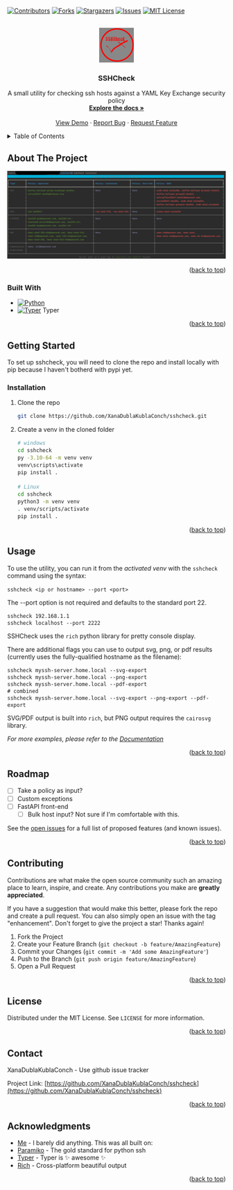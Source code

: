 <!-- Improved compatibility of back to top link: See: https://github.com/othneildrew/Best-README-Template/pull/73 -->
<a name="readme-top"></a>
<!--
*** Thanks for checking out the Best-README-Template. If you have a suggestion
*** that would make this better, please fork the repo and create a pull request
*** or simply open an issue with the tag "enhancement".
*** Don't forget to give the project a star!
*** Thanks again! Now go create something AMAZING! :D
-->



<!-- PROJECT SHIELDS -->
<!--
*** I'm using markdown "reference style" links for readability.
*** Reference links are enclosed in brackets [ ] instead of parentheses ( ).
*** See the bottom of this document for the declaration of the reference variables
*** for contributors-url, forks-url, etc. This is an optional, concise syntax you may use.
*** https://www.markdownguide.org/basic-syntax/#reference-style-links
-->
[![Contributors][contributors-shield]][contributors-url]
[![Forks][forks-shield]][forks-url]
[![Stargazers][stars-shield]][stars-url]
[![Issues][issues-shield]][issues-url]
[![MIT License][license-shield]][license-url]



<!-- PROJECT LOGO -->
<br />
<div align="center">
  <a href="https://github.com/XanaDublaKublaConch/sshcheck">
    <img src="images/logo.png" alt="Logo" width="80" height="80">
  </a>

<h3 align="center">SSHCheck</h3>

  <p align="center">
    A small utility for checking ssh hosts against a YAML Key Exchange security policy
    <br />
    <a href="https://github.com/XanaDublaKublaConch/sshcheck"><strong>Explore the docs »</strong></a>
    <br />
    <br />
    <a href="https://github.com/XanaDublaKublaConch/sshcheck">View Demo</a>
    ·
    <a href="https://github.com/XanaDublaKublaConch/sshcheck/issues">Report Bug</a>
    ·
    <a href="https://github.com/XanaDublaKublaConch/sshcheck/issues">Request Feature</a>
  </p>
</div>



<!-- TABLE OF CONTENTS -->
<details>
  <summary>Table of Contents</summary>
  <ol>
    <li>
      <a href="#about-the-project">About The Project</a>
      <ul>
        <li><a href="#built-with">Built With</a></li>
      </ul>
    </li>
    <li>
      <a href="#getting-started">Getting Started</a>
      <ul>
        <li><a href="#prerequisites">Prerequisites</a></li>
        <li><a href="#installation">Installation</a></li>
      </ul>
    </li>
    <li><a href="#usage">Usage</a></li>
    <li><a href="#roadmap">Roadmap</a></li>
    <li><a href="#contributing">Contributing</a></li>
    <li><a href="#license">License</a></li>
    <li><a href="#contact">Contact</a></li>
    <li><a href="#acknowledgments">Acknowledgments</a></li>
  </ol>
</details>



<!-- ABOUT THE PROJECT -->
## About The Project

[![SSHCheck Screen Shot][product-screenshot]](https://example.com)



<p align="right">(<a href="#readme-top">back to top</a>)</p>



### Built With

* [![Python][Python.org]][Python-url]
* [![Typer][Typer.tiangolo.com]][Typer-url] Typer

<p align="right">(<a href="#readme-top">back to top</a>)</p>



<!-- GETTING STARTED -->
## Getting Started

To set up sshcheck, you will need to clone the repo and install locally with pip because I haven't botherd with pypi yet.

### Installation

1. Clone the repo
   ```sh
   git clone https://github.com/XanaDublaKublaConch/sshcheck.git
   ```
2. Create a venv in the cloned folder
   ```sh
   # windows
   cd sshcheck
   py -3.10-64 -m venv venv
   venv\scripts\activate
   pip install .
   
   # Linux
   cd sshcheck
   python3 -m venv venv
   . venv/scripts/activate
   pip install .
   ```

<p align="right">(<a href="#readme-top">back to top</a>)</p>



<!-- USAGE EXAMPLES -->
## Usage

To use the utility, you can run it from the *activated venv* with the `sshcheck` command using the syntax:

`sshcheck <ip or hostname> --port <port>`

The --port option is not required and defaults to the standard port 22.

  ```shell
  sshcheck 192.168.1.1
  sshcheck localhost --port 2222
  ```

SSHCheck uses the `rich` python library for pretty console display.

There are additional flags you can use to output svg, png, or pdf results (currently uses the fully-qualified hostname 
as the filename):

  ```shell
  sshcheck myssh-server.home.local --svg-export
  sshcheck myssh-server.home.local --png-export
  sshcheck myssh-server.home.local --pdf-export
  # combined
  sshcheck myssh-server.home.local --svg-export --png-export --pdf-export
  ```

SVG/PDF output is built into `rich`, but PNG output requires the `cairosvg` library.

_For more examples, please refer to the [Documentation](https://example.com)_

<p align="right">(<a href="#readme-top">back to top</a>)</p>



<!-- ROADMAP -->
## Roadmap

- [ ] Take a policy as input?
- [ ] Custom exceptions
- [ ] FastAPI front-end
    - [ ] Bulk host input? Not sure if I'm comfortable with this.

See the [open issues](https://github.com/XanaDublaKublaConch/sshcheck/issues) for a full list of proposed features (and known issues).

<p align="right">(<a href="#readme-top">back to top</a>)</p>



<!-- CONTRIBUTING -->
## Contributing

Contributions are what make the open source community such an amazing place to learn, inspire, and create. Any contributions you make are **greatly appreciated**.

If you have a suggestion that would make this better, please fork the repo and create a pull request. You can also simply open an issue with the tag "enhancement".
Don't forget to give the project a star! Thanks again!

1. Fork the Project
2. Create your Feature Branch (`git checkout -b feature/AmazingFeature`)
3. Commit your Changes (`git commit -m 'Add some AmazingFeature'`)
4. Push to the Branch (`git push origin feature/AmazingFeature`)
5. Open a Pull Request

<p align="right">(<a href="#readme-top">back to top</a>)</p>



<!-- LICENSE -->
## License

Distributed under the MIT License. See `LICENSE` for more information.

<p align="right">(<a href="#readme-top">back to top</a>)</p>



<!-- CONTACT -->
## Contact

XanaDublaKublaConch - Use github issue tracker

Project Link: [https://github.com/XanaDublaKublaConch/sshcheck](https://github.com/XanaDublaKublaConch/sshcheck)

<p align="right">(<a href="#readme-top">back to top</a>)</p>



<!-- ACKNOWLEDGMENTS -->
## Acknowledgments

* [Me](https://github.com/XanaDublaKublaConch) - I barely did anything. This was all built on:
* [Paramiko](https://www.paramiko.org/) - The gold standard for python ssh
* [Typer](https://typer.tiangolo.com/) - Typer is :sparkles: awesome :sparkles:
* [Rich](https://github.com/Textualize/rich) - Cross-platform beautiful output


<p align="right">(<a href="#readme-top">back to top</a>)</p>



<!-- MARKDOWN LINKS & IMAGES -->
<!-- https://www.markdownguide.org/basic-syntax/#reference-style-links -->
[contributors-shield]: https://img.shields.io/github/contributors/XanaDublaKublaConch/sshcheck.svg?style=for-the-badge
[contributors-url]: https://github.com/XanaDublaKublaConch/sshcheck/graphs/contributors
[forks-shield]: https://img.shields.io/github/forks/XanaDublaKublaConch/sshcheck.svg?style=for-the-badge
[forks-url]: https://github.com/XanaDublaKublaConch/sshcheck/network/members
[stars-shield]: https://img.shields.io/github/stars/XanaDublaKublaConch/sshcheck.svg?style=for-the-badge
[stars-url]: https://github.com/XanaDublaKublaConch/sshcheck/stargazers
[issues-shield]: https://img.shields.io/github/issues/XanaDublaKublaConch/sshcheck.svg?style=for-the-badge
[issues-url]: https://github.com/XanaDublaKublaConch/sshcheck/issues
[license-shield]: https://img.shields.io/github/license/XanaDublaKublaConch/sshcheck.svg?style=for-the-badge
[license-url]: https://github.com/XanaDublaKublaConch/sshcheck/blob/master/LICENSE.txt
[linkedin-shield]: https://img.shields.io/badge/-LinkedIn-black.svg?style=for-the-badge&logo=linkedin&colorB=555
[linkedin-url]: https://linkedin.com/in/linkedin_username
[product-screenshot]: images/screenshot.png
[Python.org]: https://img.shields.io/badge/python-0769AD?style=for-the-badge&logo=python&logoColor=white
[Python-url]: https://www.python.org/
[Typer.tiangolo.com]: https://typer.tiangolo.com/img/icon-white.svg
[Typer-url]: https://typer.tiangolo.com/